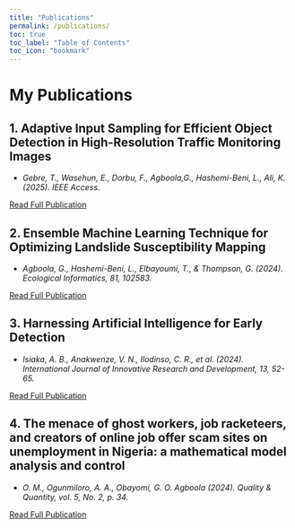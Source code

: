```yaml
---
title: "Publications"
permalink: /publications/
toc: true
toc_label: "Table of Contents"
toc_icon: "bookmark"
---
```


# My Publications
## 1. Adaptive Input Sampling for Efficient Object Detection in High-Resolution Traffic Monitoring Images
- *Gebre, T.,  Wasehun, E., Dorbu, F.,  Agboola,G., Hashemi-Beni, L., Ali, K. (2025). IEEE Access.*

[Read Full Publication](https://ieeexplore.ieee.org/stamp/stamp.jsp?arnumber=10965602)
  
## 2. Ensemble Machine Learning Technique for Optimizing Landslide Susceptibility Mapping
- *Agboola, G., Hashemi-Beni, L., Elbayoumi, T., & Thompson, G. (2024). Ecological Informatics, 81, 102583.*

[Read Full Publication](https://ieeexplore.ieee.org/abstract/document/10965602)

## 3. Harnessing Artificial Intelligence for Early Detection
- *Isiaka, A. B., Anakwenze, V. N., Ilodinso, C. R., et al. (2024). International Journal of Innovative Research and Development, 13, 52-65.*

[Read Full Publication](https://papers.ssrn.com/sol3/papers.cfm?abstract_id=4876752)

## 4. The menace of ghost workers, job racketeers, and creators of online job offer scam sites on unemployment in Nigeria: a mathematical model analysis and control
- *O. M., Ogunmiloro, A. A., Obayomi, G. O. Agboola (2024). Quality & Quantity, vol. 5, No. 2, p. 34.*

[Read Full Publication](https://link.springer.com/article/10.1007/s43069-024-00308-w)
